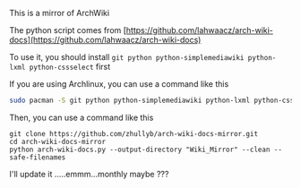 This is a mirror of ArchWiki

The python script comes from [https://github.com/lahwaacz/arch-wiki-docs](https://github.com/lahwaacz/arch-wiki-docs)

To use it, you should install ```git python python-simplemediawiki python-lxml python-cssselect``` first

If you are using Archlinux, you can use a command like this

```bash
sudo pacman -S git python python-simplemediawiki python-lxml python-cssselect --needed
```

Then, you can use a command like this

```
git clone https://github.com/zhullyb/arch-wiki-docs-mirror.git
cd arch-wiki-docs-mirror
python arch-wiki-docs.py --output-directory "Wiki_Mirror" --clean --safe-filenames
```

I'll update it .....emmm...monthly maybe ???